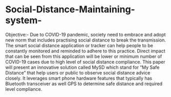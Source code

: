 # Social-Distance-Maintaining-system-
 Objective:- Due to COVID-19 pandemic, society need to embrace and adopt new norm that includes practising social distance to break the transmission. The smart social distance application or tracker can help people to be constantly monitored and reminded to adhere to this practice. Direct impact that can be seen from this application will be lower or minimum number of COVID-19 cases due to high level of social distance compliance. This paper will present an innovative solution called MySD which stand for “My Safe Distance” that help users or public to observe social distance advice closely. It leverages smart phone hardware features that typically has Bluetooth transceiver as well GPS to determine safe distance and required level compliance.
